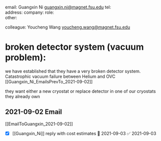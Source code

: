 email: Guangxin Ni <guangxin.ni@magnet.fsu.edu>
tel:        
address:
company:
role:       
other:    

colleague: Youcheng Wang <youcheng.wang@magnet.fsu.edu>

# broken detector system (vacuum problem):

we have established that they have a very broken detector system. Catastrophic vacuum failure between Helium and OVC [[Guangxin_Ni_EmailsPrevTo_2021-09-02]]

they want either a new cryostat or replace detector in one of our cryostats they already own

## 2021-09-02 Email

[[EmailToGuangxin_2021-09-02]]

- [x] [[Guangxin_Ni]] reply with cost estimates 📅 2021-09-03 ✅ 2021-09-03